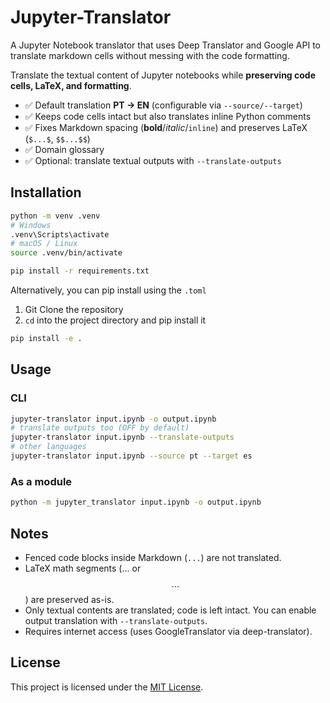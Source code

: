 # Jupyter-Translator
A Jupyter Notebook translator that uses Deep Translator and Google API to translate markdown cells without messing with the code formatting.

Translate the textual content of Jupyter notebooks while **preserving code cells, LaTeX, and formatting**.

- ✅ Default translation **PT → EN** (configurable via `--source/--target`)
- ✅ Keeps code cells intact but also translates inline Python comments
- ✅ Fixes Markdown spacing (**bold**/*italic*/``inline``) and preserves LaTeX (`$...$`, `$$...$$`)
- ✅ Domain glossary
- ✅ Optional: translate textual outputs with `--translate-outputs`

## Installation

```bash
python -m venv .venv
# Windows
.venv\Scripts\activate
# macOS / Linux
source .venv/bin/activate

pip install -r requirements.txt
```

Alternatively, you can pip install using the `.toml`

1. Git Clone the repository
2. `cd` into the project directory and pip install it
```bash
pip install -e .
```

## Usage

### CLI
```bash
jupyter-translator input.ipynb -o output.ipynb
# translate outputs too (OFF by default)
jupyter-translator input.ipynb --translate-outputs
# other languages
jupyter-translator input.ipynb --source pt --target es
```

### As a module
```bash
python -m jupyter_translator input.ipynb -o output.ipynb
```

## Notes
- Fenced code blocks inside Markdown (``` ... ```) are not translated.
- LaTeX math segments ($...$ or $$...$$) are preserved as-is.
- Only textual contents are translated; code is left intact. You can enable output translation with `--translate-outputs`.
- Requires internet access (uses GoogleTranslator via deep-translator).

## License
This project is licensed under the [MIT License](LICENSE).
